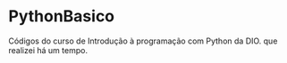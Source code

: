 # PythonBasico
Códigos do curso de Introdução à programação com Python da DIO. que realizei há um tempo.
